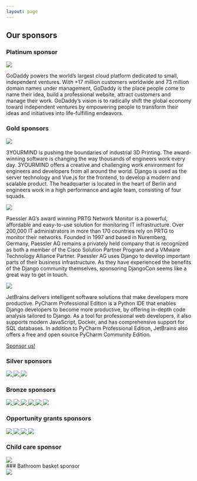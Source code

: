 ```yaml
---
layout: page
---
```


## Our sponsors
### Platinum sponsor
<div class="sponsorrow">
    <a href="https://godaddy.com" class="sponsorlogo">
        <img src="/assets/img/sponsors/godaddy.png">
    </a>
    <p class="sponsortext">
		GoDaddy powers the world’s largest cloud platform dedicated to small, independent ventures. With +17 million customers worldwide and 73 million domain names under management, GoDaddy is the place people come to name their idea, build a professional website, attract customers and manage their work.
		GoDaddy’s vision is to radically shift the global economy toward independent ventures by empowering people to transform their ideas and initiatives into life-fulfilling endeavors.
    </p>
</div>

### Gold sponsors

<div class="sponsorrow">
    <a href="https://www.3yourmind.com/" class="sponsorlogo">
        <img src="/assets/img/sponsors/3yourmind.svg">
    </a>
    <p class="sponsortext">
        3YOURMIND is pushing the boundaries of industrial 3D Printing. The
        award-winning software is changing the way thousands of engineers work
        every day. 3YOURMIND offers a creative and challenging work environment for
        engineers and developers from all around the world. Django is used as the
        server technology and Vue.js for the frontend, to develop a modern and
        scalable product. The headquarter is located in the heart of Berlin and
        engineers work in a high performance and agile team, consisting of four
        squads.
    </p>
</div>
<div class="sponsorrow">
    <a href="https://www.paessler.com/" class="sponsorlogo">
        <img src="/assets/img/sponsors/paessler.svg">
    </a>
    <p class="sponsortext">
        Paessler AG’s award winning PRTG Network Monitor is a powerful, affordable and easy-to-use solution for
        monitoring IT infrastructure. Over 200,000 IT administrators in more than 170 countries rely on PRTG to monitor
        their networks.  Founded in 1997 and based in Nuremberg, Germany, Paessler AG remains a privately held company
        that is recognized as both a member of the Cisco Solution Partner Program and a VMware Technology Alliance
        Partner. Paessler AG uses Django to develop important parts of their business infrastructure. As they have
        experienced the benefits of the Django community themselves, sponsoring DjangoCon seems like a great way to get
        in touch.
    </p>
</div>
<div class="sponsorrow">
    <a href="https://www.jetbrains.com/" class="sponsorlogo">
        <img src="/assets/img/sponsors/jetbrains.svg">
    </a>
    <p class="sponsortext">
        JetBrains delivers intelligent software solutions that make developers more productive. PyCharm Professional
        Edition is a Python IDE that enables Django developers to become more productive, by offering in-depth code
        analysis tailored to Django. As a tool for professional web developers, it also supports modern JavaScript,
        Docker, and has comprehensive support for SQL databases. In addition to PyCharm Professional Edition, JetBrains
        also offers a free and open source PyCharm Community Edition.
    </p>
</div>

<div class="information-buttons">
  <a class="information" href="/sponsoring/">
    Sponsor us!
  </a>
</div>

### Silver sponsors

<div class="sponsorrow multisponsor">
    <a href="https://ambient-innovation.com" class="sponsorlogo">
        <img src="/assets/img/sponsors/ai.svg">
    </a>
    <a href="http://maykinmedia.nl/" class="sponsorlogo">
        <img src="/assets/img/sponsors/maykin_media.svg">
    </a>
    <a href="http://prounix.de/" class="sponsorlogo">
        <img src="/assets/img/sponsors/prounix.svg">
    </a>
</div>

### Bronze sponsors

<div class="sponsorrow multisponsor">
    <a href="https://www.django-verein.de" class="sponsorlogo">
        <img src="/assets/img/sponsors/ddv.svg">
    </a>
    <a href="https://www.jambonsw.com/" class="sponsorlogo">
        <img src="/assets/img/sponsors/jambon.png">
    </a>
    <a href="http://www.python-academy.com/" class="sponsorlogo">
      <img src="/assets/img/sponsors/pya.svg">
    </a>
    <a href="https://travis-ci.org/?utm_source=DjangoconEurope2018" class="sponsorlogo">
      <img src="/assets/img/sponsors/travis.svg">
    </a>
    <a href="https://pretix.eu" class="sponsorlogo">
      <img src="/assets/img/sponsors/pretix.svg">
    </a>
    <a href="https://lincolnloop.com" class="sponsorlogo">
      <img src="/assets/img/sponsors/lincolnloop.svg">
    </a>
</div>

### Opportunity grants sponsors

<div class="sponsorrow multisponsor">
    <a href="https://www.djangoproject.com/foundation/" class="sponsorlogo">
        <img src="/assets/img/sponsors/dsf.svg">
    </a>
    <a href="https://www.python.org/psf/" class="sponsorlogo">
        <img src="/assets/img/sponsors/psf.svg">
    </a>
    <a href="https://python-verband.org" class="sponsorlogo">
        <img src="/assets/img/sponsors/pysv.svg">
    </a>
    <a href="https://www.europython-society.org" class="sponsorlogo">
        <img src="/assets/img/sponsors/eps.svg">
    </a>
</div>

### Child care sponsor

<div class="sponsorrow multisponsor">
    <a href="https://www.89grad.ch/" class="sponsorlogo">
        <img src="/assets/img/sponsors/89grad.svg">
    </a>
</div>
### Bathroom basket sponsor
<div class="sponsorrow multisponsor">
    <a href="https://ax-semantics.com/" class="sponsorlogo">
        <img src="/assets/img/sponsors/axsemantics.svg">
    </a>
</div>
